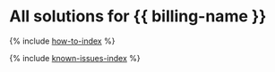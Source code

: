 # All solutions for {{ billing-name }}

{% include [how-to-index](how-to/index.md) %}

{% include [known-issues-index](known-issues/index.md) %}
